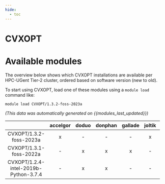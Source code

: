 ```yaml
---
hide:
  - toc
---
```


CVXOPT
======

# Available modules


The overview below shows which CVXOPT installations are available per HPC-UGent Tier-2 cluster, ordered based on software version (new to old).

To start using CVXOPT, load one of these modules using a `module load` command like:

```shell
module load CVXOPT/1.3.2-foss-2023a
```

*(This data was automatically generated on {{modules_last_updated}})*  

| |accelgor|doduo|donphan|gallade|joltik|shinx|
| :---: | :---: | :---: | :---: | :---: | :---: | :---: |
|CVXOPT/1.3.2-foss-2023a|x|-|-|-|x|x|
|CVXOPT/1.3.1-foss-2022a|-|x|x|x|-|-|
|CVXOPT/1.2.4-intel-2019b-Python-3.7.4|-|x|x|-|-|-|
